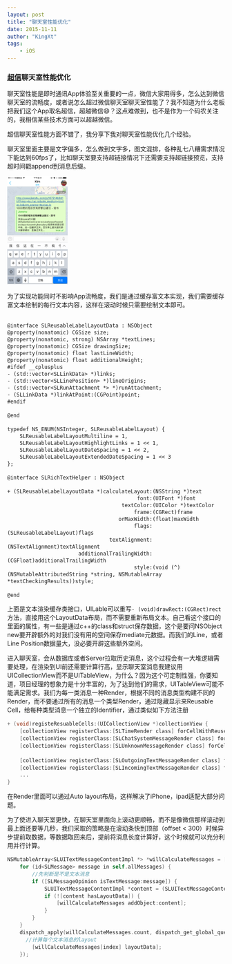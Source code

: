 ```yaml
---
layout: post
title: "聊天室性能优化"
date: 2015-11-11
author: "KingXt"
tags: 
    - iOS
---
```


### [超信](https://itunes.apple.com/cn/app/chao-xin/id1013692970?l=en&mt=8)聊天室性能优化

聊天室性能是即时通讯App体验至关重要的一点，微信大家用得多，怎么达到微信聊天室的流畅度，或者说怎么超过微信聊天室聊天室性能了？我不知道为什么老板把我们这个App取名超信，超越微信😄？这点难做到，也不是作为一个码农关注的，我相信某些技术方面可以超越微信。

超信聊天室性能方面不错了，我分享下我对聊天室性能优化几个经验。

聊天室里面主要是文字偏多，怎么做到文字多，图文混排，各种乱七八糟需求情况下能达到60fps了，比如聊天室要支持超链接情况下还需要支持超链接预览，支持超时间戳append到消息后缀。

<img src="./../img/post/IMG_2724.PNG" with="200" height="250"/>

为了实现功能同时不影响App流畅度，我们是通过缓存富文本实现，我们需要缓存富文本绘制的每行文本内容，这样在滚动时候只需要绘制文本即可。

``` objc

@interface SLReusableLabelLayoutData : NSObject
@property(nonatomic) CGSize size;
@property(nonatomic, strong) NSArray *textLines;
@property(nonatomic) CGSize drawingSize;
@property(nonatomic) float lastLineWidth;
@property(nonatomic) float additionalHeight;
#ifdef __cplusplus
- (std::vector<SLLinkData> *)links;
- (std::vector<SLLinePosition> *)lineOrigins;
- (std::vector<SLRunAttachment *> *)runAttachment;
- (SLLinkData *)linkAtPoint:(CGPoint)point;
#endif

@end

typedef NS_ENUM(NSInteger, SLReusableLabelLayout) {
    SLReusableLabelLayoutMultiline = 1,
    SLReusableLabelLayoutHighlightLinks = 1 << 1,
    SLReusableLabelLayoutDateSpacing = 1 << 2,
    SLReusableLabelLayoutExtendedDateSpacing = 1 << 3
};

@interface SLRichTextHelper : NSObject

+ (SLReusableLabelLayoutData *)calculateLayout:(NSString *)text
                                          font:(UIFont *)font
                                     textColor:(UIColor *)textColor
                                         frame:(CGRect)frame
                                    orMaxWidth:(float)maxWidth
                                         flags:(SLReusableLabelLayout)flags
                                 textAlignment:(NSTextAlignment)textAlignment
                       additionalTrailingWidth:(CGFloat)additionalTrailingWidth
                                         style:(void (^)(NSMutableAttributedString *string, NSMutableArray *textCheckingResults))style;

@end
```

上面是文本渲染缓存类接口，UILable可以重写`- (void)drawRect:(CGRect)rect` 方法，直接用这个LayoutData布局，而不需要重新布局文本。自己看这个接口的里面的属性，有一些是通过c++的class和struct保存数据，这个是要问NSObject new要开辟额外的对我们没有用的空间保存mediate元数据。而我们的Line，或者Line Position数据量大，没必要开辟这些额外空间。

进入聊天室，会从数据库或者Server拉取历史消息，这个过程会有一大堆逻辑需要处理，在渲染到UI前还需要计算行高，显示聊天室消息我建议用UICollectionView而不是UITableView，为什么？因为这个可定制性强，你要知道，项目经理的想象力是十分丰富的，为了达到他们的需求，UITableView可能不能满足需求。我们为每一类消息一种Render，根据不同的消息类型构建不同的Render，而不要通过所有的消息一个类型Render，通过隐藏显示来Reusable Cell，给每种类型消息一个独立的Identifier，通过类似如下方法注册

``` objective-c
+ (void)registeResuableCells:(UICollectionView *)collectionView {
    [collectionView registerClass:[SLTimeRender class] forCellWithReuseIdentifier:NSStringFromClass(SLChatTimeMessage.class)];
    [collectionView registerClass:[SLChatSystemMessageRender class] forCellWithReuseIdentifier:NSStringFromClass(SLChatSystemMessage.class)];
    [collectionView registerClass:[SLUnknownMessageRender class] forCellWithReuseIdentifier:kUnknownMessageRenderIdentifer];

    [collectionView registerClass:[SLOutgoingTextMessageRender class] forCellWithReuseIdentifier:[NSString stringWithFormat:kTextMessageRenderIdentiferFormat, kIncoming]];
    [collectionView registerClass:[SLIncomingTextMessageRender class] forCellWithReuseIdentifier:[NSString stringWithFormat:kTextMessageRenderIdentiferFormat, kOutgoing]];
    ...
}
```

在Render里面可以通过Auto layout布局，这样解决了iPhone，ipad适配大部分问题。

为了使进入聊天室更快，在聊天室里面向上滚动更顺畅，而不是像微信那样滚动到最上面还要等几秒，我们采取的策略是在滚动条快到顶部（offset < 300）时候异步提前取数据，等数据取回来后，提前将消息长度计算好，这个时候就可以充分利用并行计算。

``` objective-c
NSMutableArray<SLUITextMessageContentImpl *> *willCalculateMessages = [NSMutableArray new];
    for (id<SLMessage> message in self.allMessages) {
      	//先判断是不是文本消息
        if ([SLMessageOpinion isTextMessage:message]) {
            SLUITextMessageContentImpl *content = (SLUITextMessageContentImpl *)[message getContent];
            if (![content hasLayoutData]) {
                [willCalculateMessages addObject:content];
            }
        }
    }
    dispatch_apply(willCalculateMessages.count, dispatch_get_global_queue(0, 0), ^(size_t index) {
      //计算每个文本消息的layout
        [willCalculateMessages[index] layoutData];
    });
```


